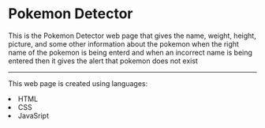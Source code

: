 <h1>Pokemon Detector</h1>
<p>This is the Pokemon Detector web page that gives the name, weight, height, picture, and some other information about the pokemon when the right name of the pokemon is being enterd and when an incorrect name is being entered then it gives the alert that pokemon does not exist</p>
<hr>
<p>This web page is created using languages: 
<li>HTML</li>
<li>CSS</li>
<li>JavaSript</li>
</p>
